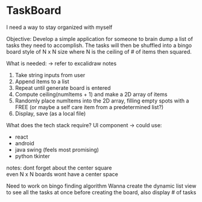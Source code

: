 # TaskBoard
I need a way to stay organized with myself

Objective:
Develop a simple application for someone to brain dump a list of tasks they need to accomplish. The tasks will then be shuffled into a bingo board style of N x N size where N is the ceiling of # of items then squared.

What is needed: -> refer to excalidraw notes
1. Take string inputs from user
2. Append items to a list
3. Repeat until generate board is entered
4. Compute ceiling(numItems + 1) and make a 2D array of items
5. Randomly place numItems into the 2D array, filling empty spots with a FREE (or maybe a self care item from a predetermined list?)
6. Display, save (as a local file)


What does the tech stack require?
UI component -> could use:
* react
* android
* java swing (feels most promising)
* python tkinter

notes:
dont forget about the center square <br>
even N x N boards wont have a center space

Need to work on bingo finding algorithm
Wanna create the dynamic list view to see all the tasks at once before creating the board, also display # of tasks